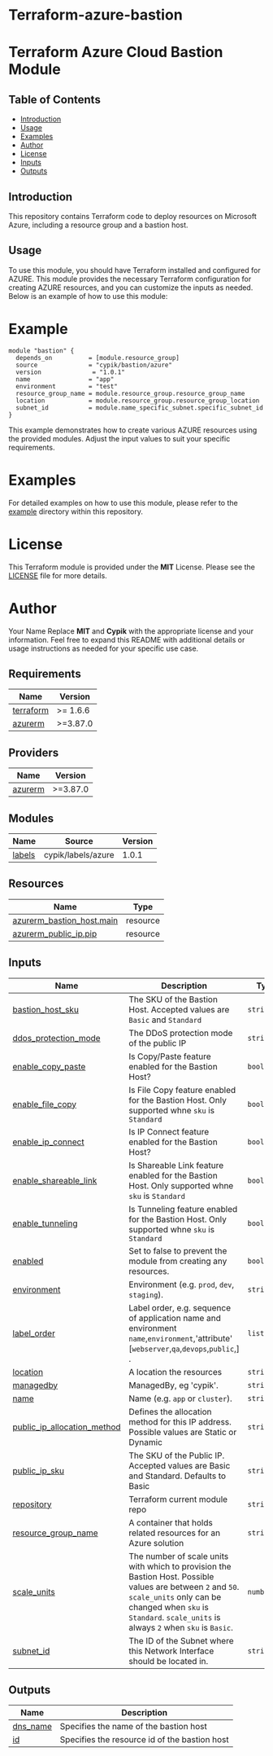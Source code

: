 # Terraform-azure-bastion

# Terraform Azure Cloud Bastion Module

## Table of Contents
- [Introduction](#introduction)
- [Usage](#usage)
- [Examples](#examples)
- [Author](#author)
- [License](#license)
- [Inputs](#inputs)
- [Outputs](#outputs)

## Introduction
This repository contains Terraform code to deploy resources on Microsoft Azure, including a resource group and a bastion host.

## Usage
To use this module, you should have Terraform installed and configured for AZURE. This module provides the necessary Terraform configuration
for creating AZURE resources, and you can customize the inputs as needed. Below is an example of how to use this module:

# Example

```hcl
module "bastion" {
  depends_on          = [module.resource_group]
  source              = "cypik/bastion/azure"
  version              = "1.0.1"
  name                = "app"
  environment         = "test"
  resource_group_name = module.resource_group.resource_group_name
  location            = module.resource_group.resource_group_location
  subnet_id           = module.name_specific_subnet.specific_subnet_id
}
```
This example demonstrates how to create various AZURE resources using the provided modules. Adjust the input values to suit your specific requirements.

# Examples
For detailed examples on how to use this module, please refer to the [example](https://github.com/cypik/terraform-azure-bastion/blob/master/_example) directory within this repository.

# License
This Terraform module is provided under the **MIT** License. Please see the [LICENSE](https://github.com/cypik/terraform-azure-bastion/blob/master/LICENSE) file for more details.

# Author
Your Name
Replace **MIT** and **Cypik** with the appropriate license and your information. Feel free to expand this README with additional details or usage instructions as needed for your specific use case.

<!-- BEGIN_TF_DOCS -->
## Requirements

| Name | Version |
|------|---------|
| <a name="requirement_terraform"></a> [terraform](#requirement\_terraform) | >= 1.6.6 |
| <a name="requirement_azurerm"></a> [azurerm](#requirement\_azurerm) | >=3.87.0 |

## Providers

| Name | Version |
|------|---------|
| <a name="provider_azurerm"></a> [azurerm](#provider\_azurerm) | >=3.87.0 |

## Modules

| Name | Source | Version |
|------|--------|---------|
| <a name="module_labels"></a> [labels](#module\_labels) | cypik/labels/azure | 1.0.1 |

## Resources

| Name | Type |
|------|------|
| [azurerm_bastion_host.main](https://registry.terraform.io/providers/hashicorp/azurerm/latest/docs/resources/bastion_host) | resource |
| [azurerm_public_ip.pip](https://registry.terraform.io/providers/hashicorp/azurerm/latest/docs/resources/public_ip) | resource |

## Inputs

| Name | Description | Type | Default | Required |
|------|-------------|------|---------|:--------:|
| <a name="input_bastion_host_sku"></a> [bastion\_host\_sku](#input\_bastion\_host\_sku) | The SKU of the Bastion Host. Accepted values are `Basic` and `Standard` | `string` | `"Basic"` | no |
| <a name="input_ddos_protection_mode"></a> [ddos\_protection\_mode](#input\_ddos\_protection\_mode) | The DDoS protection mode of the public IP | `string` | `"VirtualNetworkInherited"` | no |
| <a name="input_enable_copy_paste"></a> [enable\_copy\_paste](#input\_enable\_copy\_paste) | Is Copy/Paste feature enabled for the Bastion Host? | `bool` | `true` | no |
| <a name="input_enable_file_copy"></a> [enable\_file\_copy](#input\_enable\_file\_copy) | Is File Copy feature enabled for the Bastion Host. Only supported whne `sku` is `Standard` | `bool` | `false` | no |
| <a name="input_enable_ip_connect"></a> [enable\_ip\_connect](#input\_enable\_ip\_connect) | Is IP Connect feature enabled for the Bastion Host? | `bool` | `false` | no |
| <a name="input_enable_shareable_link"></a> [enable\_shareable\_link](#input\_enable\_shareable\_link) | Is Shareable Link feature enabled for the Bastion Host. Only supported whne `sku` is `Standard` | `bool` | `false` | no |
| <a name="input_enable_tunneling"></a> [enable\_tunneling](#input\_enable\_tunneling) | Is Tunneling feature enabled for the Bastion Host. Only supported whne `sku` is `Standard` | `bool` | `false` | no |
| <a name="input_enabled"></a> [enabled](#input\_enabled) | Set to false to prevent the module from creating any resources. | `bool` | `true` | no |
| <a name="input_environment"></a> [environment](#input\_environment) | Environment (e.g. `prod`, `dev`, `staging`). | `string` | `""` | no |
| <a name="input_label_order"></a> [label\_order](#input\_label\_order) | Label order, e.g. sequence of application name and environment `name`,`environment`,'attribute' [`webserver`,`qa`,`devops`,`public`,] . | `list(any)` | <pre>[<br>  "name",<br>  "environment"<br>]</pre> | no |
| <a name="input_location"></a> [location](#input\_location) | A location the resources | `string` | `""` | no |
| <a name="input_managedby"></a> [managedby](#input\_managedby) | ManagedBy, eg 'cypik'. | `string` | `"cypik"` | no |
| <a name="input_name"></a> [name](#input\_name) | Name  (e.g. `app` or `cluster`). | `string` | `""` | no |
| <a name="input_public_ip_allocation_method"></a> [public\_ip\_allocation\_method](#input\_public\_ip\_allocation\_method) | Defines the allocation method for this IP address. Possible values are Static or Dynamic | `string` | `"Static"` | no |
| <a name="input_public_ip_sku"></a> [public\_ip\_sku](#input\_public\_ip\_sku) | The SKU of the Public IP. Accepted values are Basic and Standard. Defaults to Basic | `string` | `"Standard"` | no |
| <a name="input_repository"></a> [repository](#input\_repository) | Terraform current module repo | `string` | `"https://github.com/cypik/terraform-azure-bastion"` | no |
| <a name="input_resource_group_name"></a> [resource\_group\_name](#input\_resource\_group\_name) | A container that holds related resources for an Azure solution | `string` | `""` | no |
| <a name="input_scale_units"></a> [scale\_units](#input\_scale\_units) | The number of scale units with which to provision the Bastion Host. Possible values are between `2` and `50`. `scale_units` only can be changed when `sku` is `Standard`. `scale_units` is always `2` when `sku` is `Basic`. | `number` | `2` | no |
| <a name="input_subnet_id"></a> [subnet\_id](#input\_subnet\_id) | The ID of the Subnet where this Network Interface should be located in. | `string` | `""` | no |

## Outputs

| Name | Description |
|------|-------------|
| <a name="output_dns_name"></a> [dns\_name](#output\_dns\_name) | Specifies the name of the bastion host |
| <a name="output_id"></a> [id](#output\_id) | Specifies the resource id of the bastion host |
<!-- END_TF_DOCS -->
